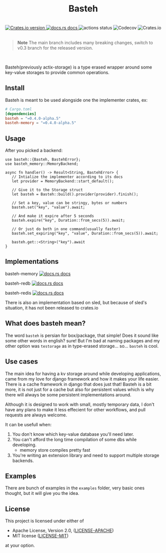 <h1 align="center">Basteh</h1>
<br />

<div align="center">
  <a href="https://crates.io/crates/basteh">
    <img src="https://img.shields.io/crates/v/basteh.svg?style=flat-square"
    alt="Crates.io version" />
  </a>
  <a href="https://docs.rs/basteh">
    <img src="https://img.shields.io/badge/docs-latest-blue.svg?style=flat-square"
      alt="docs.rs docs" />
  </a>
  <img src="https://img.shields.io/github/actions/workflow/status/pooyamb/basteh/storage.yml?style=flat-square" alt="actions status" />
  <img alt="Codecov" src="https://img.shields.io/codecov/c/github/pooyamb/basteh?style=flat-square">
  <img alt="Crates.io" src="https://img.shields.io/crates/l/basteh?style=flat-square">
</div>

<br>

> **Note** The main branch includes many breaking changes, switch to v0.3 branch for the released version.

<br>

Basteh(previously actix-storage) is a type erased wrapper around some key-value storages to provide common operations.

## Install

Basteh is meant to be used alongside one the implementer crates, ex:

```toml
# Cargo.toml
[dependencies]
basteh = "=0.4.0-alpha.5"
basteh-memory = "=0.4.0-alpha.5"
```

## Usage

After you picked a backend:

```rust,ignore
use basteh::{Basteh, BastehError};
use basteh_memory::MemoryBackend;

async fn handler() -> Result<String, BastehError> {
   // Intialize the implementer according to its docs
   let provider = MemoryBackend::start_default();

   // Give it to the Storage struct
   let basteh = Basteh::build().provider(provider).finish();

   // Set a key, value can be stringy, bytes or numbers
   basteh.set("key", "value").await;

   // And make it expire after 5 seconds
   basteh.expire("key", Duration::from_secs(5)).await;

   // Or just do both in one command(usually faster)
   basteh.set_expiring("key", "value", Duration::from_secs(5)).await;

   basteh.get::<String>("key").await
}
```

## Implementations

basteh-memory
<a href="https://docs.rs/basteh-memory">
<img src="https://img.shields.io/badge/docs-latest-blue.svg?style=flat-square"
      alt="docs.rs docs" />
</a>

basteh-redb
<a href="https://docs.rs/basteh-redb">
<img src="https://img.shields.io/badge/docs-latest-blue.svg?style=flat-square"
      alt="docs.rs docs" />
</a>

basteh-redis
<a href="https://docs.rs/basteh-redis">
<img src="https://img.shields.io/badge/docs-latest-blue.svg?style=flat-square"
      alt="docs.rs docs" />
</a>

There is also an implementation based on sled, but because of sled's situation, it has not been released to crates.io

## What does basteh mean?

The word `basteh` is persian for box/package, that simple! Does it sound like some other words in english? sure! But I'm bad at naming packages and my other option was `testorage` as in type-erased storage... so... `basteh` is cool.

## Use cases

The main idea for having a kv storage around while developing applications, came from my love for django framework and how it makes your life easier. There is a cache framework in django that does just that! Basteh is a bit more, it is not just for a cache but also for persistent values which is why there will always be some persistent implementations around.

Although it is designed to work with small, mostly temporary data, I don't have any plans to make it less effecient for other workflows, and pull requests are always welcome.

It can be usefull when:

1. You don't know which key-value database you'll need later.
2. You can't afford the long time compilation of some dbs while developing.
   - memory store compiles pretty fast
3. You're writing an extension library and need to support multiple storage backends.

## Examples

There are bunch of examples in the `examples` folder, very basic ones thought, but it will give you the idea.

## License

This project is licensed under either of

- Apache License, Version 2.0, ([LICENSE-APACHE](LICENSE-APACHE))
- MIT license ([LICENSE-MIT](LICENSE-MIT))

at your option.
